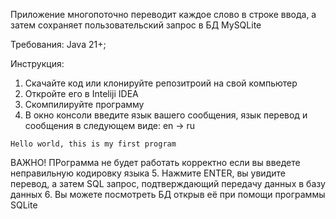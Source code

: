 Приложение многопоточно переводит каждое слово в строке ввода, 
а затем сохраняет пользовательский запрос в БД MySQLite 

Требования: Java 21+;

Инструкция:
  1. Скачайте код или клонируйте репозитроий на свой компьютер
  2. Откройте его в Inteliji IDEA
  3. Скомпилируйте программу
  4. В окно консоли введите язык вашего сообщения, язык перевод и сообщения в следующем виде:
     en → ru

    Hello world, this is my first program
  ВАЖНО! ПРограмма не будет работать корректно если вы введете неправильную кодировку языка
  5. Нажмите ENTER, вы увидите перевод, а затем SQL запрос, подтверждающий передачу данных в базу данных
  6. Вы можете посмотреть БД открыв её при помощи программы SQLite
